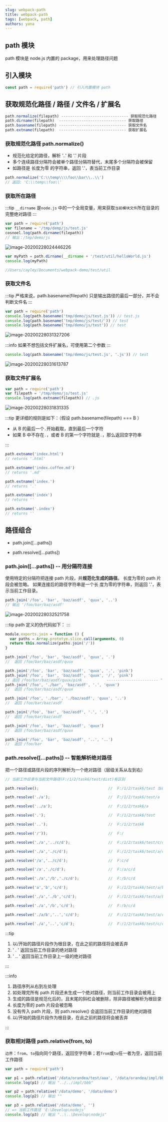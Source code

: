 ```yaml
---
slug: webpack-path
title: webpack-path
tags: [webpack, path]
authors: yana
---
```


## path 模块

path 模块是 node.js 内置的 package，用来处理路径问题

## 引入模块

```javascript
const path = require('path') // 引入内置模块 path
```

## 获取规范化路径 / 路径 / 文件名 / 扩展名

```javascript
path.normalize(filepath) ------------------------------ 获取规范化路径
path.dirname(filepath)  ------------------------------ 获取路径
path.basename(filepath) ------------------------------ 获取文件名
path.extname(filepath)  ------------------------------ 获取扩展名
```

### 获取规范化路径 path.normalize()

- 规范化给定的路径，解析 '..' 和 '.' 片段
- 多个连续路径分隔符会被单个路径分隔符替代，末尾多个分隔符会被保留
- 如路径是 长度为零 的字符串，返回 '.'，表当前工作目录

```js
path.normalize('C:\\temp\\\\foo\\bar\\..\\')
// 返回: 'C:\\temp\\foo\\'
```

### 获取所在路径

:::tip `__dirname` 是`node.js` 中的一个全局变量，用来获取`当前模块文件`所在目录的完整绝对路径 :::

```js
var path = require('path')
var filename = '/tmp/demp/js/test.js'
cosnoel.log(path.dirname(filepath))
// 输出：/tmp/demo/js
```

![image-20200228024446226](./image-20200228024446226.png)

```js
var myPath = path.dirname(__dirname + '/test/util/helloWorld.js')
console.log(myPath)

//Users/cayley/Documents/webpack-demo/test/util
```

### 获取文件名

:::tip 严格来说，path.basename(filepath) 只是输出路径的最后一部分，并不会判断文件名 :::

```js
var path = require('path')
console.log(path.basename('tmp/demo/js/test.js')) // test.js
console.log(path.basename('tmp/demo/js/test/')) // test
console.log(path.basename('tmp/demo/js/test')) // test
```

![image-20200228031327206](./image-20200228031327206.png)

:::info 如果不想包括文件扩展名，可使用第二个参数 :::

```js
console.log(path.basename('tmp/demo/js/test.js', '.js')) // test
```

![image-20200228031613787](./image-20200228031613787.png)

### 获取文件扩展名

```js
var path = require('path')
var filepath = '/tmp/demo/js/test.js'
console.log(path.extname(filepath)) // .js
```

![image-20200228031831335](./image-20200228031831335.png)

:::tip 更详细的规则是如下：（假设 path.basename(filepath) === B ）

- 从 B 的最后一个`.`开始截取，直到最后一个字符
- 如果 B 中不存在`.`，或者 B 的第一个字符就是`.`，那么返回空字符串

:::

```js
path.extname('index.html')
// returns '.html'

path.extname('index.coffee.md')
// returns '.md'

path.extname('index.')
// returns '.'

path.extname('index')
// returns ''

path.extname('.index')
// returns ''
```

## 路径组合

- path.join([...paths])

- path.resolve([...paths])

### path.join([...paths]) -- 用分隔符连接

使用特定的分隔符把连接 path 片段，并**规范化生成的路径**。 长度为零的 path 片段会被忽略。 如果连接后的路径字符串是一个长
度为零的字符串，则返回 '.'，表示当前工作目录。

```js
path.join('/foo', 'bar', 'baz/asdf', 'quux', '..')
// 输出 '/foo/bar/baz/asdf'
```

![image-20200228032521758](./image-20200228032521758.png)

:::tip path 定义的伪代码如下： :::

```js
module.exports.join = function () {
  var paths = Array.prototye.slice.call(arguments, 0)
  return this.normalize(paths.join('/'))
}
```

```js
path.join('/foo', 'bar', 'baz/asdf', 'quux', '.')
//  返回 /foo/bar/baz/asdf/quux

path.join('/foo', 'bar', 'baz/asdf', 'quux', '.', 'pink')
path.join('/foo', 'bar', 'baz/asdf', 'quux', '/', 'pink')
// 返回 /foo/bar/baz/asdf/quux/pink           ----------------------- "."和"/"没什么区别
path.join('/foo', './bar', 'baz/asdf', '.', 'quux')
//  返回 /foo/bar/baz/asdf/quux

path.join('/foo', './bar', './baz/asdf', 'quux', '..')
//  返回 /foo/bar/baz/asdf

path.join('/foo', 'bar', 'baz/asdf', '.', '.')
//  返回 /foo/bar/baz/asdf

path.join('/foo', 'bar', 'baz/asdf', 'quux')
//  返回 /foo/bar/baz/asdf/quux

path.join('/foo', 'bar', 'baz/asdf', '..', '..')
//  返回 /foo/bar
```

### path.resolve([...paths]) -- 智能解析绝对路径

把一个路径或路径片段的序列解析为一个绝对路径（层级关系从左到右）

```js
// 当前工作目录与当前文件路径(F:/1/2/task6/test/dist)有区别

path.resolve();                               //  F:/1/2/task6/test 当前工作目录的绝对路径

path.resolve('./a');                          //  F:/1/2/task6/test/a

path.resolve('../a');                         //  F:/1/2/task6/a

path.resolve('.');                            //  F:/1/2/task6/test

path.resolve('..');                           //  F:/1/2/task6

path.resolve('/'));                           //  F:/

path.resolve('./a','../c/d');                 //  F:/1/2/task6/test/c/d

path.resolve('./a','./c/d');                  //  F:/1/2/task6/test/a/c/d

path.resolve('/a','../c/d');                  //  F:c/d

path.resolve('/a','./c/d');                   //  F:/a/c/d

path.resolve('./a','/b','./c/d');             //  F:/b/c/d

path.resolve('a','b','c/d');                  //  F:/1/2/task6/test/a/b/c/d

path.resolve('./a','./b','c/d');              //  F:/1/2/task6/test/a/b/c/d

path.resolve('./a','/b','c/d');               //  F:/b/c/d

path.resolve('./a/b','..','c/d');             //  F:/1/2/task6/test/a/c/d

path.resolve('./a','..','c/d');               //  F:/1/2/task6/test/c/d
```

:::tip

1. 以/开始的路径片段作为根目录，在此之前的路径将会被丢弃
2. ' . ' 返回当前工作目录的绝对路径
3. ' .. ' 返回当前工作目录上一级的绝对路径

:::

:::info

1. 路径序列从右到左处理
2. 如处理完所有 path 片段还未生成一个绝对路径，则当前工作目录会被用上
3. 生成的路径是规范化后的，且末尾的斜杠会被删除，除非路径被解析为根目录
4. 长度为零的 path 片段会被忽略
5. 没有传入 path 片段，则 path.resolve() 会返回当前工作目录的绝对路径
6. 以/开始的路径片段作为根目录，在此之前的路径将会被丢弃

:::

### 获取相对路径 path.relative(from, to)

`边界`：`from`、`to`指向同个路径，返回空字符串；若`from`或`to`任一者为空，返回当前工作路径

```js
var path = require('path')

var p1 = path.relative('/data/orandea/test/aaa', '/data/orandea/impl/bbb')
console.log(p1) // 输出 "../../impl/bbb"

var p2 = path.relative('/data/demo', '/data/demo')
console.log(p2) // 输出 ""

var p3 = path.relative('/data/demo', '')
// => 当前工作路径 'E:\Develop\nodejs'
console.log(p3) // 输出 "..\..\Develop\nodejs"
```
